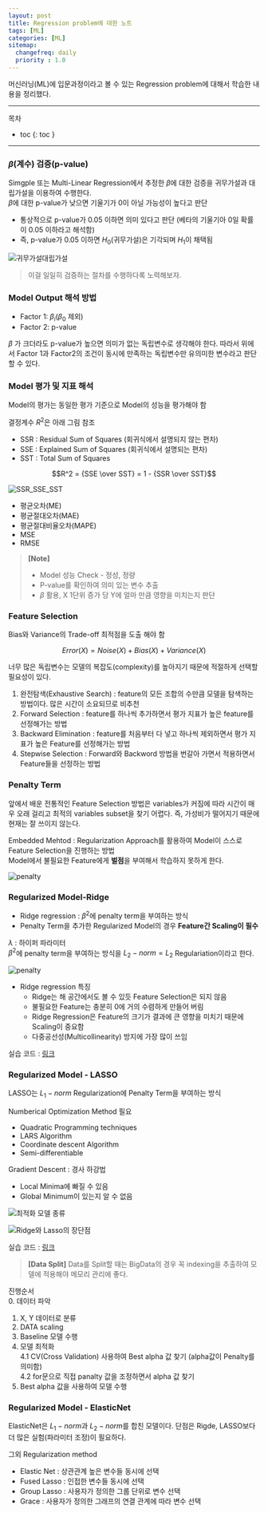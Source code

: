 ```yaml
---
layout: post
title: Regression problem에 대한 노트
tags: [ML]
categories: [ML]
sitemap:
  changefreq: daily
  priority : 1.0
---
```


머신러닝(ML)에 입문과정이라고 볼 수 있는 Regression problem에 대해서 학습한 내용을 정리했다.  

----

목차
- toc
{: toc }

----  

### $\beta$(계수) 검증(p-value)

Simgple 또는 Multi-Linear Regression에서 추정한 $\beta$에 대한 검증을 귀무가설과 대립가설을 이용하여 수행한다.  
$\beta$에 대한 p-value가 낮으면 기울기가 0이 아닐 가능성이 높다고 판단  
- 통상적으로 p-value가 0.05 이하면 의미 있다고 판단 (베타의 기울기아 0일 확률이 0.05 이하라고 해석함)
- 즉, p-value가 0.05 이하면 $H_0$(귀무가설)은 기각되며 $H_1$이 채택됨  

![귀무가설대립가설](/assets/img/my_photo/ML_0001.png)  

> 이걸 일일히 검증하는 절차를 수행하다록 노력해보자.  

### Model Output 해석 방법  

- Factor 1: $\beta_i$($\beta_0$ 제외)  
- Factor 2: p-value  

${\beta}$ 가 크더라도 p-value가 높으면 의미가 없는 독립변수로 생각해야 한다. 따라서 위에서 Factor 1과 Factor2의 조건이 동시에 만족하는 독립변수만 유의미한 변수라고 판단할 수 있다.  

### Model 평가 및 지표 해석  

Model의 평가는 동일한 평가 기준으로 Model의 성능을 평가해야 함  

결정계수 $R^2$은 아래 그림 참조  
- SSR : Residual Sum of Squares (회귀식에서 설명되지 않는 편차)  
- SSE : Explained Sum of Squares (회귀식에서 설명되는 편차)  
- SST : Total Sum of Squares   

$$R^2 = {SSE \over SST} = 1 - {SSR \over SST}$$ 

![SSR_SSE_SST](/assets/img/my_photo/ML_0002.png)  

- 평균오차(ME)  
- 평균절대오차(MAE)  
- 평균절대비율오차(MAPE)  
- MSE  
- RMSE  

> **[Note]**  
> - Model 성능 Check - 정성, 정량  
> - P-value를 확인하여 의미 있는 변수 추출  
> - $\beta$ 활용, X 1단위 증가 당 Y에 얼마 만큼 영향을 미치는지 판단  

### Feature Selection  

Bias와 Variance의 Trade-off 최적점을 도출 해야 함  

$$Error(X) = Noise(X) + Bias(X) + Variance(X)$$

너무 많은 독립변수는 모델의 복잡도(complexity)를 높아지기 때문에 적절하게 선택할 필요성이 있다.  

1. 완전탐색(Exhaustive Search) : feature의 모든 조합의 수만큼 모델을 탐색하는 방법이다. 많은 시간이 소요되므로 비추천  
2. Forward Selection : feature를 하나씩 추가하면서 평가 지표가 높은 feature를 선정해가는 방법  
3. Backward Elimination : feature를 처음부터 다 넣고 하나씩 제외하면서 평가 지표가 높은 Feature를 선정해가는 방법  
4. Stepwise Selection : Forward와 Backword 방법을 번갈아 가면서 적용하면서 Feature들을 선정하는 방법   

### Penalty Term  

앞에서 배운 전통적인 Feature Selection 방법은 variables가 커짐에 따라 시간이 매우 오래 걸리고 최적의 variables subset을 찾기 어렵다. 즉, 가성비가 떨어지기 때문에 현재는 잘 쓰이지 않는다.  

Embedded Mehtod : Regularization Approach를 활용하여 Model이 스스로 Feature Selection을 진행하는 방법  
Model에서 불필요한 Feature에게 **벌점**을 부여해서 학습하지 못하게 한다.  

![penalty](/assets/img/my_photo/ML_0003.png)  

### Regularized Model-Ridge  

+ Ridge regression : $\beta^2$에 penalty term을 부여하는 방식  
+ Penalty Term을 추가한 Regularized Model의 경우 **Feature간 Scaling이 필수**  

$\lambda$ : 하이퍼 파라미터  
$\beta^2$에 penalty term을 부여하는 방식을 $L_2-norm = L_2$ Regulariation이라고 한다.  

![penalty](/assets/img/my_photo/ML_0004.png)  

+ Ridge regression 특징  
    - Ridge는 해 공간에서도 볼 수 있듯 Feature Selection은 되지 않음  
    - 불필요한 Feature는 충분히 0에 거의 수렴하게 만들어 버림  
    - Ridge Regression은 Feature의 크기가 결과에 큰 영향을 미치기 때문에 Scaling이 중요함  
    - 다중공선성(Multicollinearity) 방지에 가장 많이 쓰임  

실습 코드 : [링크](https://github.com/sooyoung-wind/sooyoung-wind.github.io/blob/main/ipynb/Chap01.07.Regularized%20Model-Ridge%20Code%20%EC%8B%A4%EC%8A%B5.ipynb)

### Regularized Model - LASSO  

LASSO는 $L_1-norm$ Regularization에 Penalty Term을 부여하는 방식  

Numberical Optimization Method 필요  
- Quadratic Programming techniques  
- LARS Algorithm  
- Coordinate descent Algorithm  
- Semi-differentiable  

Gradient Descent : 경사 하강법   
- Local Minima에 빠질 수 있음  
- Global Minimum이 있는지 알 수 없음  

![최적화 모델 종류](/assets/img/my_photo/ML_0005.png)   

![Ridge와 Lasso의 장단점](/assets/img/my_photo/ML_0006.png)  

실습 코드 : [링크](https://github.com/sooyoung-wind/sooyoung-wind.github.io/blob/main/ipynb/Chap01.09.Regularized%20Model-LASSO%20Code%20%EC%8B%A4%EC%8A%B5.ipynb)

> **[Data Split]**
> Data를 Split할 때는 BigData의 경우 꼭 indexing을 추출하여 모델에 적용해야 메모리 관리에 좋다.  

진행순서  
0. 데이터 파악  
1. X, Y 데이터로 분류  
2. DATA scaling  
3. Baseline 모델 수행  
4. 모델 최적화  
4.1 CV(Cross Validation) 사용하여 Best alpha 값 찾기 (alpha값이 Penalty를 의미함)  
4.2 for문으로 직접 panalty 값을 조정하면서 alpha 값 찾기  
5. Best alpha 값을 사용하여 모델 수행  

### Regularized Model - ElasticNet  

ElasticNet은 $L_1-norm$과 $L_2-norm$를 합친 모델이다. 단점은 Rigde, LASSO보다 더 많은 실험(파라미터 조정)이 필요하다.  

그외 Regularization method  
+ Elastic Net : 상관관계 높은 변수들 동시에 선택  
+ Fused Lasso : 인접한 변수들 동시에 선택  
+ Group Lasso : 사용자가 정의한 그룹 단위로 변수 선택  
+ Grace : 사용자가 정의한 그래프의 연결 관계에 따라 변수 선택  


